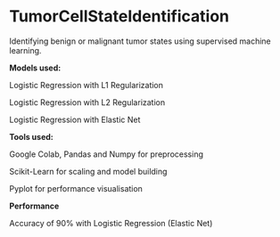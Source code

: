 # TumorCellStateIdentification
Identifying benign or malignant tumor states using supervised machine learning.

**Models used:**

Logistic Regression with L1 Regularization

Logistic Regression with L2 Regularization

Logistic Regression with Elastic Net

**Tools used:**

Google Colab, Pandas and Numpy for preprocessing

Scikit-Learn for scaling and model building

Pyplot for performance visualisation

**Performance**

Accuracy of 90% with Logistic Regression (Elastic Net)
